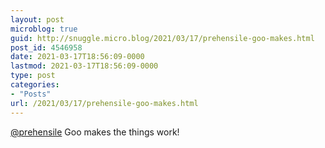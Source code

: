 ```yaml
---
layout: post
microblog: true
guid: http://snuggle.micro.blog/2021/03/17/prehensile-goo-makes.html
post_id: 4546958
date: 2021-03-17T18:56:09-0000
lastmod: 2021-03-17T18:56:09-0000
type: post
categories:
- "Posts"
url: /2021/03/17/prehensile-goo-makes.html
---
```

<p><span class="h-card" translate="no"><a href="https://tech.lgbt/@prehensile" class="u-url mention">@<span>prehensile</span></a></span> Goo makes the things work!</p>
